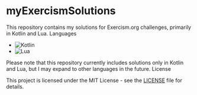 # myExercismSolutions
This repository contains my solutions for Exercism.org challenges, primarily in Kotlin and Lua.
Languages

- ![Kotlin](https://img.shields.io/badge/Language-Kotlin-blue)
- ![Lua](https://img.shields.io/badge/Language-Lua-orange)
  
Please note that this repository currently includes solutions only in Kotlin and Lua, but I may expand to other languages in the future.
License

This project is licensed under the MIT License - see the [LICENSE]([url](https://github.com/gilarc/myExercismSolutions/blob/main/LICENSE)https://github.com/gilarc/myExercismSolutions/blob/main/LICENSE) file for details.
